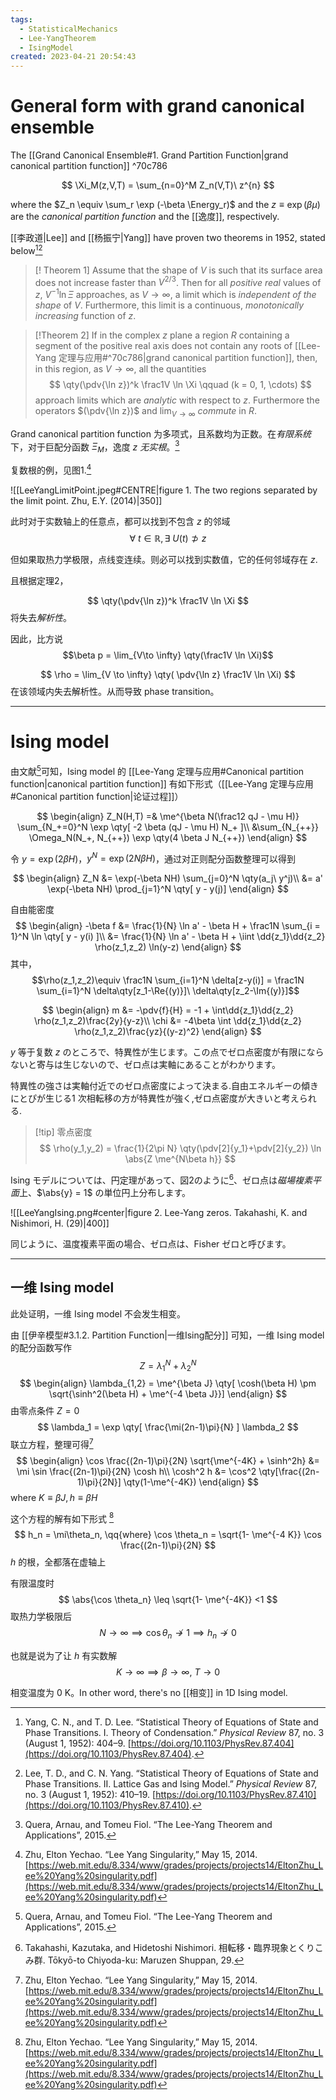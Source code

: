 ```yaml
---
tags:
  - StatisticalMechanics
  - Lee-YangTheorem
  - IsingModel
created: 2023-04-21 20:54:43
---
```


# General form with grand canonical ensemble


The [[Grand Canonical Ensemble#1. Grand Partition Function|grand canonical partition function]] ^70c786


$$
\Xi_M(z,V,T)
= \sum_{n=0}^M Z_n(V,T)\ z^{n}
$$


where the $Z_n \equiv \sum_r \exp (-\beta \Energy_r)$ and the $z \equiv \exp(\beta \mu)$ are the *canonical partition function* and the [[逸度]], respectively.


[[李政道|Lee]] and [[杨振宁|Yang]] have proven two theorems in 1952, stated below[^1][^2]

>[! Theorem 1]
>Assume that the shape of $V$ is such that its surface area does not increase faster than $V^{2/3}$. Then for all *positive real* values of $z$, $V^{-1} \ln \Xi$ approaches, as $V \to \infty$, a limit which is *independent of the shape* of $V$. Furthermore, this limit is a continuous, *monotonically increasing* function of $z$.

>[!Theorem 2]
>If in the complex $z$ plane a region $R$ containing a segment of the positive real axis does not contain any roots of [[Lee-Yang 定理与应用#^70c786|grand canonical partition function]], then, in this region, as $V \to \infty$, all the quantities
>$$
>\qty(\pdv{\ln z})^k \frac1V \ln \Xi \qquad (k = 0, 1, \cdots)
>$$
>approach limits which are *analytic* with respect to $z$. Furthermore the operators $(\pdv{\ln z})$ and $\lim_{V \to \infty}$ *commute* in $R$.



Grand canonical partition function 为多项式，且系数均为正数。在*有限系统*下，对于巨配分函数 $\Xi_M$，逸度 $z$ *无实根*。[^3]

复数根的例，见图1.[^4]


![[LeeYangLimitPoint.jpeg#CENTRE|figure 1. The two regions separated by the limit point. Zhu, E.Y. (2014)|350]]

此时对于实数轴上的任意点，都可以找到不包含 $z$ 的邻域
$$\forall\ t \in \mathbb{R}, \exists\ U(t) \not\supset z$$

但如果取热力学极限，点线变连续。则必可以找到实数值，它的任何邻域存在 $z$.

且根据定理2，

$$
\qty(\pdv{\ln z})^k \frac1V \ln \Xi
$$
将失去*解析性*。

因此，比方说
$$\beta p = \lim_{V\to \infty} \qty(\frac1V \ln \Xi)$$

$$
\rho = \lim_{V \to \infty} \qty(
	\pdv{\ln z} \frac1V
 \ln \Xi)
$$
在该领域内失去解析性。从而导致 phase transition。


---

# Ising model


由文献[^3]可知，Ising model 的 [[Lee-Yang 定理与应用#Canonical partition function|canonical partition function]] 有如下形式（[[Lee-Yang 定理与应用#Canonical partition function|论证过程]]）

$$
\begin{align}
Z_N(H,T) =& \me^{\beta N(\frac12 qJ - \mu H)} \sum_{N_+=0}^N \exp \qty[
	-2 \beta (qJ - \mu H) N_+
]\\
&\sum_{N_{++}} \Omega_N(N_+, N_{++})
\exp \qty(4 \beta J N_{++})
\end{align}
$$

令 $y = \exp(2 \beta H)$，$y^N = \exp(2N \beta H)$，通过对正则配分函数整理可以得到

$$
\begin{align}
	Z_N &= \exp(-\beta NH) \sum_{j=0}^N \qty(a_j\ y^j)\\
	&= a' \exp(-\beta NH) \prod_{j=1}^N \qty[
	y - y(j)]
\end{align}
$$

自由能密度
$$
\begin{align}
-\beta f &= \frac{1}{N} \ln a' - \beta H + \frac1N \sum_{i = 1}^N \ln \qty[ y - y(i) ]\\
&= \frac{1}{N} \ln a' - \beta H + \iint \dd{z_1}\dd{z_2} \rho(z_1,z_2) \ln(y-z)
\end{align}
$$
其中，$$\rho(z_1,z_2)\equiv \frac1N \sum_{i=1}^N \delta[z-y(i)] = \frac1N \sum_{i=1}^N \delta\qty[z_1-\Re{(y)}]\ \delta\qty[z_2-\Im{(y)}]$$

$$
\begin{align}
	m &= -\pdv{f}{H} = -1 + \int\dd{z_1}\dd{z_2} \rho(z_1,z_2)\frac{2y}{y-z}\\
	\chi &= -4\beta \int \dd{z_1}\dd{z_2} \rho(z_1,z_2)\frac{yz}{(y-z)^2}
\end{align}
$$

$y$ 等于复数 $z$ のところで、特異性が生じます。この点でゼロ点密度が有限にならないと寄与は生じないので、ゼロ点は実軸にあることがわかります。

特異性の強さは実軸付近でのゼロ点密度によって決まる.自由エネルギーの傾きにとぴが生じる1 次相転移の方が特異性が強く,ゼロ点密度が大きいと考えられる.

> [!tip] 零点密度
> $$
> \rho(y_1,y_2)
> = \frac{1}{2\pi N}
> \qty(\pdv[2]{y_1}+\pdv[2]{y_2}) \ln \abs{Z \me^{N\beta h}}
> $$


Ising モデルについては、円定理があって、図2のように[^6]、ゼロ点は*磁場複素平面*上、$\abs{y} = 1$ の単位円上分布します。

![[LeeYangIsing.png#center|figure 2. Lee-Yang zeros. Takahashi, K. and Nishimori, H. (29)|400]]


同じように、温度複素平面の場合、ゼロ点は、Fisher ゼロと呼びます。

---

## 一维 Ising model

此处证明，一维 Ising model 不会发生相变。

由 [[伊辛模型#3.1.2. Partition Function|一维Ising配分]] 可知，一维 Ising model 的配分函数写作
$$
Z = \lambda_1^N + \lambda_2^N
$$
$$
\begin{align}
	\lambda_{1,2} = \me^{\beta J} \qty[
	\cosh(\beta H) \pm \sqrt{\sinh^2(\beta H) + \me^{-4 \beta J}}]
\end{align}
$$
由零点条件 $Z = 0$
$$
\lambda_1 = \exp \qty[
	\frac{\mi(2n-1)\pi}{N} 
] \lambda_2
$$
联立方程，整理可得[^4]
$$
\begin{align}
	\cos \frac{(2n-1)\pi}{2N} \sqrt{\me^{-4K} + \sinh^2h}
	&= \mi \sin \frac{(2n-1)\pi}{2N} \cosh h\\
	\cosh^2 h &= \cos^2 \qty[\frac{(2n-1)\pi}{2N}] \qty(1-\me^{-4K})
\end{align}
$$
where $K \equiv \beta J, h \equiv \beta H$

这个方程的解有如下形式 [^4]
$$
h_n = \mi\theta_n, \qq{where} \cos \theta_n
= \sqrt{1- \me^{-4 K}} \cos \frac{(2n-1)\pi}{2N}
$$
$h$ 的根，全都落在虚轴上

有限温度时
$$
\abs{\cos \theta_n} \leq \sqrt{1- \me^{-4K}} <1
$$
取热力学极限后 
$$N \to \infty \implies \cos \theta_n \not\to 1
\implies h_n \not\to 0$$

也就是说为了让 $h$ 有实数解
$$K \to \infty \implies \beta \to \infty,\ T \to 0$$

相变温度为 $0\ \text{K}$。In other word, there's no [[相变]] in 1D Ising model.




[^1]: Yang, C. N., and T. D. Lee. “Statistical Theory of Equations of State and Phase Transitions. I. Theory of Condensation.” _Physical Review_ 87, no. 3 (August 1, 1952): 404–9. [https://doi.org/10.1103/PhysRev.87.404](https://doi.org/10.1103/PhysRev.87.404).

[^2]: Lee, T. D., and C. N. Yang. “Statistical Theory of Equations of State and Phase Transitions. II. Lattice Gas and Ising Model.” _Physical Review_ 87, no. 3 (August 1, 1952): 410–19. [https://doi.org/10.1103/PhysRev.87.410](https://doi.org/10.1103/PhysRev.87.410).

[^3]: Quera, Arnau, and Tomeu Fiol. “The Lee-Yang Theorem and Applications”, 2015.

[^4]: Zhu, Elton Yechao. “Lee Yang Singularity,” May 15, 2014. [https://web.mit.edu/8.334/www/grades/projects/projects14/EltonZhu_Lee%20Yang%20singularity.pdf](https://web.mit.edu/8.334/www/grades/projects/projects14/EltonZhu_Lee%20Yang%20singularity.pdf)
[^5]: Pathria, Raj K., and Paul D. Beale. _Statistical Mechanics_. Fourth edition. London San Diego Cambridge, MA Oxford: Academic Press, an imprint of Elsevier, 2022.

[^6]: Takahashi, Kazutaka, and Hidetoshi Nishimori. 相転移・臨界現象とくりこみ群. Tōkyō-to Chiyoda-ku: Maruzen Shuppan, 29.

